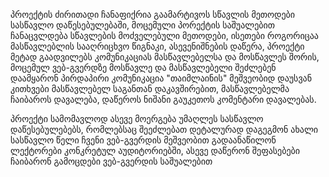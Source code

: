 პროექტის ძირითადი ჩანაფიქრია გაამარტივოს სწავლის მეთოდები სასწავლო დაწესებულებაში, მოცემული პორექტის საშუალებით ჩანაცვლდება სწავლების მოძველებული მეთოდები, ისეთები როგორიცაა მასწავლებლის სააღრიცხვო წიგნაკი, ასევენიშნების დაწერა, პროექტი მეტად გაადვილებს კომუნიკაციას მასწავლებელსა და მოსწავლეს შორის, მოცემულ ვებ-გვერდზე მოსწავლე და მასწავლებელი შეძლებენ დაამყარონ პირდაპირი კომუნიკაცია "თაიმლაინის" მეშვეობიდ დაუსვან კითხვები მასწავლებელ საგანთან დაკავშირებით, მასწავლებელმა ჩაიბაროს დავალება, დაწეროს ნიშანი გაუკეთოს კომენტარი დავალებას.

პროექტი სამომავლოდ ასევე მოერგება უმაღლეს სასწავლო დაწესებულებებს, რომლებსაც შეეძლებათ დეტალურად დაგეგმონ ახალი სასწავლო წელი ჩვენი ვებ-გვერდის მეშვეობით გადაანაწილონ ლექტორები კონკრეტულ აუდიტორიებში, ასევე დაწერონ შეფასებები ჩაიბარონ გამოცდები ვებ-გვერდის საშუალებით
